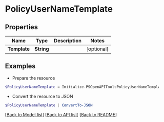# PolicyUserNameTemplate
## Properties

Name | Type | Description | Notes
------------ | ------------- | ------------- | -------------
**Template** | **String** |  | [optional] 

## Examples

- Prepare the resource
```powershell
$PolicyUserNameTemplate = Initialize-PSOpenAPIToolsPolicyUserNameTemplate  -Template null
```

- Convert the resource to JSON
```powershell
$PolicyUserNameTemplate | ConvertTo-JSON
```

[[Back to Model list]](../README.md#documentation-for-models) [[Back to API list]](../README.md#documentation-for-api-endpoints) [[Back to README]](../README.md)

